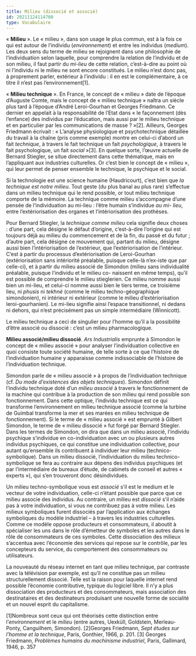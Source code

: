 ```yaml
---
title: Milieu (dissocié et associé)
id: 20211124114700
type: Vocabulaire
---
```


« **Milieu** ». Le « milieu », dans son usage le plus commun, est à la fois ce qui est autour de
l’individu (*environnement*) et entre les individus (*medium*). Les deux sens du terme de milieu
se rejoignent dans une philosophie de l’individuation selon laquelle, pour comprendre la
relation de l’individu et de son milieu, il faut partir du *mi-lieu* de cette relation, c’est-à-dire au
point où ni l’individu ni le milieu ne sont encore constitués. Le milieu n’est donc pas, à
proprement parler, extérieur à l’individu : il en est le complémentaire, à ce titre il n’est pas
l’environnement[1].

« **Milieu technique** ». En France, le concept de « milieu » date de l’époque d’Auguste 
Comte, mais le concept de « milieu technique » naîtra un siècle plus tard à l’époque d’André
Leroi-Gourhan et Georges Friedmann. Ce dernier en appelait à la responsabilité de l’Etat dans
« le façonnement (dès l’enfance) des individus par l’éducation, mais aussi par le milieu 
technique et en particulier par les communications de masse ? »[2]. Ailleurs, Georges
Friedmann écrivait : « L’analyse physiologique et psychotechnique détaillée du travail
à la chaîne (pris comme exemple) montre en celui-ci d’abord un fait *technique*, à travers le fait
technique un fait *psychologique*, à travers le fait psychologique, un fait *social* »[3]. En
quelque sorte, l’œuvre actuelle de Bernard Stiegler, se situe directement dans cette
thématique, mais en l’appliquant aux industries culturelles. Or c’est bien le concept de
« milieu », qui leur permet de penser ensemble le technique, le psychique et le social.

Si la technologie est une science humaine (Haudricourt), c’est bien que *la technique est notre
milieu*. Tout geste (du plus banal au plus rare) s’effectue dans un milieu technique qui le rend
possible, or tout milieu technique comporte de la mémoire. La technique comme milieu
s’accompagne d’une pensée de l’individuation au mi-lieu : l’être humain s’individue *au mi-
lieu*, entre l’extériorisation des organes et l’intériorisation des prothèses.

Pour Bernard Stiegler, la *technique comme milieu* cela signifie deux choses : d’une part, cela
désigne le défaut d’origine, c’est-à-dire l’origine qui est toujours déjà au milieu du
commencement et de la fin, du passé et du futur ; d’autre part, cela désigne ce mouvement
qui, partant du milieu, désigne aussi bien l’intériorisation de l’extérieur, que l’extériorisation
de l’intérieur. C’est à partir du processus d’extériorisation de Leroi-Gourhan (extériorisation
sans intériorité préalable, puisque celle-là n’ex-iste que par celle-ci), et à partir du milieu
associé de Simondon (milieu sans individualité préalable, puisque l’individu et le milieu co-
naissent en même temps), qu’il est possible de comprendre le milieu stieglerien. Ce milieu
nomme aussi bien un mi-lieu, et celui-ci nomme aussi bien le tiers terme, ce troisième lieu, ni
*phusis* ni *tekhnè* (comme le milieu techno-géographique simondonien), ni intérieur ni
extérieur (comme le milieu d’extériorisation leroi-gourhanien). Le mi-lieu signifie ainsi
l’espace transitionnel, ni dedans ni dehors, qui n’est précisément pas un simple intermédiaire
(Winnicott).

Le milieu technique a ceci de singulier pour l’homme qu’il a la possibilité d’être associé ou
dissocié : c’est un milieu pharmacologique.

**Milieu associé/milieu dissocié**. *Ars Industrialis* emprunte à Simondon le concept de
« milieu associé » pour analyser l’individuation collective en quoi consiste toute société
humaine, de telle sorte à ce que l’histoire de l’individuation humaine y apparaisse comme
indissociable de l’histoire de l’individuation technique.

Simondon parle de « milieu associé » à propos de l’individuation technique (cf. *Du mode
d’existences des objets techniques*).  Simondon définit l’individu technique doté d’un *milieu
associé* à travers le fonctionnement de la machine qui contribue à la production de son milieu
qui rend possible son fonctionnement. Dans cette optique, l’individu technique est ce qui
transforme l’environnement en milieu technique associé (comme la turbine de Guimbal
transforme la mer et ses marées en milieu technique de fonctionnement). Si le terme de
« milieu associé » est emprunté à Gilbert Simondon, le terme de « milieu dissocié » fut forgé
par Bernard Stiegler. Dans les termes de Simondon, on dira que dans un milieu associé,
l’individu psychique s’individue en co-individuation avec un ou plusieurs autres individus
psychiques, ce qui constitue une individuation collective, pour autant qu’ensemble ils
contribuent à individuer leur milieu (technico-symbolique). Dans un milieu dissocié,
l’individuation du milieu technico-symbolique se fera au contraire aux dépens des individus
psychiques (et par l’intermédiaire de bureaux d’étude, de cabinets de conseil et autres
« experts »), qui s’en trouveront donc désindividués.

Un milieu techno-symbolique vous est *associé* s’il est le medium et le vecteur de votre
individuation, celle-ci n’étant possible que parce que ce milieu associe des individus. Au
contraire, un milieu est *dissocié* s’il n’aide pas à votre individuation, si vous ne contribuez pas
à votre milieu. Les milieux symboliques furent dissociés par l’application aux échanges
symboliques du modèle industriel – à travers les industries culturelles. Comme ce modèle
oppose producteurs et consommateurs, il aboutit à spécialiser les uns dans le rôle d’émetteur
de symboles et les autres dans le rôle de consommateurs de ces symboles. Cette dissociation
des milieux s’accentua avec l’économie des services qui repose sur le contrôle, par les
concepteurs du service, du comportement des consommateurs ou utilisateurs.

La nouveauté du réseau internet en tant que milieu technique, par contraste avec la
télévision par exemple, est qu’il ne constitue pas un milieu structurellement dissocié. Telle est
la raison pour laquelle internet rend possible l’économie contributive, typique du logiciel libre.
Il n’y a plus dissociation des producteurs et des consommateurs, mais association des
destinataires et des destinateurs produisant une nouvelle forme de socialité et un nouvel
esprit du capitalisme.



[1]Nombreux sont ceux qui ont théorisés cette distinction entre l’*environnement* et le *milieu*
(entre autres, Uexküll, Goldstein, Merleau-Ponty, Canguilhem, Simondon).
[2]Georges Friedmann, *Sept études sur l’homme et la technique*, Paris, Gonthier, 1966, p.
201.
[3] Georges Friedmann, *Problèmes humains du machinisme industriel*, Paris, Gallimard, 1946,
p. 357